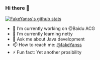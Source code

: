 ### Hi there 👋

<!--<img src="https://images.unsplash.com/photo-1489914099268-1dad649f76bf?ixlib=rb-1.2.1&q=80&fm=jpg&crop=entropy&cs=tinysrgb&w=1440&h=200&fit=crop&ixid=eyJhcHBfaWQiOjF9" />-->

<!--<img src='https://source.unsplash.com/user/yanss/likes/1440x200' />-->

[![FakeYanss's github stats](https://github-readme-stats.vercel.app/api?username=fakeyanss)](https://github.com/fakeyanss)


- 🔭 I’m currently working on @Baidu ACG
- 🌱 I’m currently learning netty
- 💬 Ask me about Java development
- 📫 How to reach me: [@fakeYanss](https://github.com/fakeYanss)
- ⚡ Fun fact: Yet another prosibility


<!--
**fakeYanss/fakeYanss** is a ✨ _special_ ✨ repository because its `README.md` (this file) appears on your GitHub profile.

Here are some ideas to get you started:

- 🔭 I’m currently working on ...
- 🌱 I’m currently learning ...
- 👯 I’m looking to collaborate on ...
- 🤔 I’m looking for help with ...
- 💬 Ask me about ...
- 📫 How to reach me: ...
- 😄 Pronouns: ...
- ⚡ Fun fact: ...
-->
